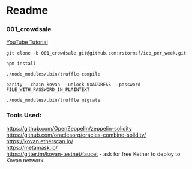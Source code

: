 # Readme

### 001_crowdsale

[YouTube Tutorial](https://www.youtube.com/watch?v=ShW2zQcY4LY)

`git clone -b 001_crowdsale git@github.com:rstormsf/ico_per_week.git`

`npm install`

`./node_modules/.bin/truffle compile`

`parity --chain kovan --unlock 0xADDRESS --password FILE_WITH_PASSWORD_IN_PLAINTEXT`

`./node_modules/.bin/truffle migrate`

### Tools Used:

https://github.com/OpenZeppelin/zeppelin-solidity<br>
https://github.com/oraclesorg/oracles-combine-solidity/<br>
https://kovan.etherscan.io/<br>
https://metamask.io/<br>
https://gitter.im/kovan-testnet/faucet - ask for free Kether to deploy to Kovan network<br>